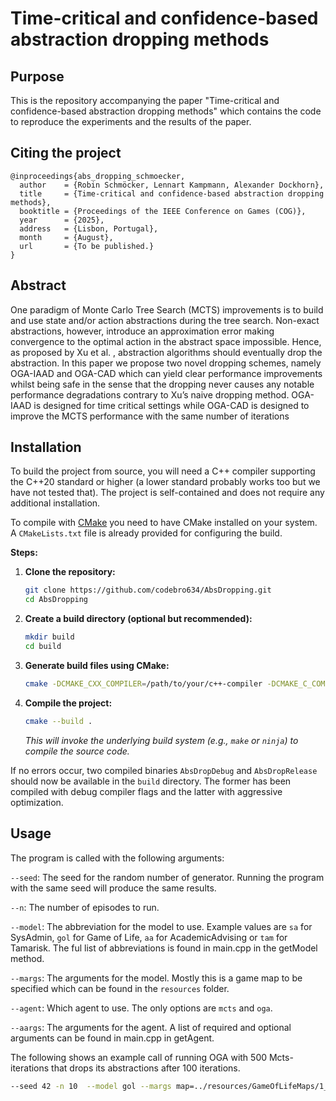 # Time-critical and confidence-based abstraction dropping methods

## Purpose

This is the repository accompanying the paper "Time-critical and confidence-based abstraction
dropping methods" which contains the code to reproduce the experiments and the results of the paper.

## Citing the project

```
@inproceedings{abs_dropping_schmoecker,
  author    = {Robin Schmöcker, Lennart Kampmann, Alexander Dockhorn},
  title     = {Time-critical and confidence-based abstraction dropping methods},
  booktitle = {Proceedings of the IEEE Conference on Games (COG)},
  year      = {2025},
  address   = {Lisbon, Portugal},
  month     = {August},
  url       = {To be published.}
}
```

## Abstract

One paradigm of Monte Carlo Tree Search (MCTS)
improvements is to build and use state and/or action
abstractions during the tree search. Non-exact abstractions,
however, introduce an approximation error making convergence
to the optimal action in the abstract space impossible. Hence,
as proposed by Xu et al. , abstraction algorithms should
eventually drop the abstraction. In this paper we propose two novel
dropping schemes, namely OGA-IAAD and OGA-CAD which can
yield clear performance improvements whilst being safe in the
sense that the dropping never causes any notable performance
degradations contrary to Xu’s naive dropping method. OGA-
IAAD is designed for time critical settings while OGA-CAD
is designed to improve the MCTS performance with the same
number of iterations

## Installation

To build the project from source, you will need a C++ compiler supporting the C++20 standard or higher (a lower standard probably works too but we have not tested that). The project
is self-contained and does not require any additional installation.

To compile with [CMake](https://cmake.org/) you need to have CMake installed on your system. A `CMakeLists.txt` file is already provided for configuring the build.

**Steps:**

1. **Clone the repository:**
    ```bash
    git clone https://github.com/codebro634/AbsDropping.git
    cd AbsDropping
    ```

2. **Create a build directory (optional but recommended):**
    ```bash
    mkdir build
    cd build
    ```

3. **Generate build files using CMake:**
    ```bash
    cmake -DCMAKE_CXX_COMPILER=/path/to/your/c++-compiler -DCMAKE_C_COMPILER=/path/to/your/c-compiler ..
    ```

4. **Compile the project:**
    ```bash
    cmake --build .
    ```
   *This will invoke the underlying build system (e.g., `make` or `ninja`) to compile the source code.*

If no errors occur, two compiled binaries `AbsDropDebug` and `AbsDropRelease` should now be available in the `build` directory. The former has been compiled with debug
compiler flags and the latter with aggressive optimization.

## Usage

The program is called with the following arguments:

`--seed`: The seed for the random number of generator. Running the program with the same seed will produce the same results.

`--n`: The number of episodes to run.

`--model`: The abbreviation for the model to use. Example values are
`sa` for SysAdmin, `gol` for Game of Life, `aa` for AcademicAdvising or  `tam` for Tamarisk. The ful list of abbreviations is found in main.cpp in the getModel method.

`--margs`: The arguments for the model. Mostly this is a game map to be specified which can be found in the
`resources` folder.

`--agent`:  Which agent to use. The only options are `mcts` and `oga`.

`--aargs`: The arguments for the agent. A list of required and optional arguments can be found in main.cpp in getAgent.

The following shows an example call of running OGA with 500 Mcts-iterations that drops its abstractions after 100 iterations.

```bash
--seed 42 -n 10  --model gol --margs map=../resources/GameOfLifeMaps/1_Anand.txt  --agent oga --aargs iterations=500 --aargs drop_check_point=0.2
```

